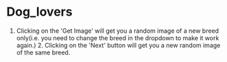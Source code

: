 # Dog_lovers
1. Clicking on the 'Get Image' will get you a random image of a new breed only(i.e. you need to change the breed in the dropdown to make it work again.) 2. Clicking on the 'Next' button will get you a new random image of the same breed.

